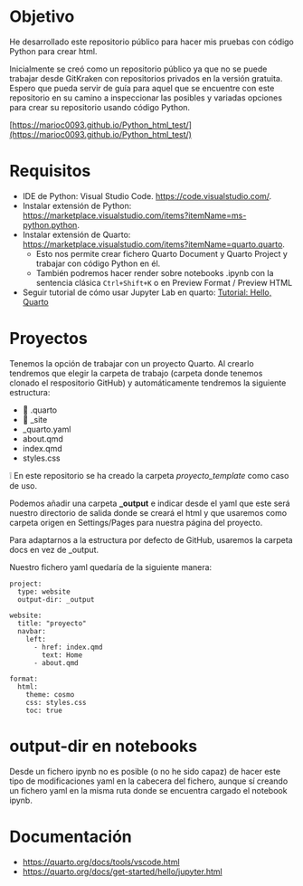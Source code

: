 # Objetivo

He desarrollado este repositorio público para hacer mis pruebas con código Python para crear html.

Inicialmente se creó como un repositorio público ya que no se puede trabajar desde GitKraken con repositorios privados en la versión gratuita. Espero que pueda servir de guía para aquel que se encuentre con este repositorio en su camino a inspeccionar las posibles y variadas opciones para crear su repositorio usando código Python.

[https://marioc0093.github.io/Python_html_test/](https://marioc0093.github.io/Python_html_test/)

# Requisitos

- IDE de Python: Visual Studio Code. https://code.visualstudio.com/.
- Instalar extensión de Python: https://marketplace.visualstudio.com/items?itemName=ms-python.python.
- Instalar extensión de Quarto: https://marketplace.visualstudio.com/items?itemName=quarto.quarto.
  - Esto nos permite crear fichero Quarto Document y Quarto Project y trabajar con código Python en él.
  - También podremos hacer render sobre notebooks .ipynb con la sentencia clásica `Ctrl+Shift+K` o en Preview Format / Preview HTML
- Seguir tutorial de cómo usar Jupyter Lab en quarto: [Tutorial: Hello, Quarto](https://quarto.org/docs/get-started/hello/jupyter.html)

# Proyectos

Tenemos la opción de trabajar con un proyecto Quarto. Al crearlo tendremos que elegir la carpeta de trabajo (carpeta donde tenemos clonado el respositorio GitHub) y automáticamente tendremos la siguiente estructura:

- :file_folder: .quarto
- :file_folder: _site
- _quarto.yaml
- about.qmd
- index.qmd
- styles.css

❕ En este repositorio se ha creado la carpeta _proyecto_template_ como caso de uso.

Podemos añadir una carpeta **_output** e indicar desde el yaml que este será nuestro directorio de salida donde se creará el html y que usaremos como carpeta origen en Settings/Pages para nuestra página del proyecto.

Para adaptarnos a la estructura por defecto de GitHub, usaremos la carpeta docs en vez de _output.

Nuestro fichero yaml quedaría de la siguiente manera:

```
project:
  type: website
  output-dir: _output

website:
  title: "proyecto"
  navbar:
    left:
      - href: index.qmd
        text: Home
      - about.qmd

format:
  html:
    theme: cosmo
    css: styles.css
    toc: true
```

# output-dir en notebooks

Desde un fichero ipynb no es posible (o no he sido capaz) de hacer este tipo de modificaciones yaml en la cabecera del fichero, aunque sí creando un fichero yaml en la misma ruta donde se encuentra cargado el notebook ipynb.


# Documentación

- https://quarto.org/docs/tools/vscode.html
- https://quarto.org/docs/get-started/hello/jupyter.html
